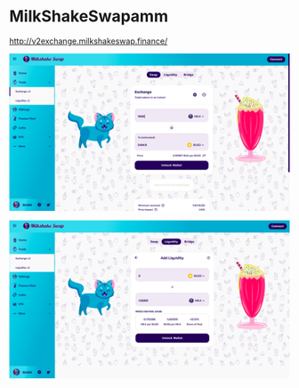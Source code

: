# MilkShakeSwapamm

http://v2exchange.milkshakeswap.finance/


![alt text](https://raw.githubusercontent.com/MilkShake-Swap/MilkShake-amm/main/Screenshot%20from%202021-05-15%2016-44-04.png)

![alt text](https://raw.githubusercontent.com/MilkShake-Swap/MilkShake-amm/main/Screenshot%20from%202021-05-15%2016-44-35.png)
